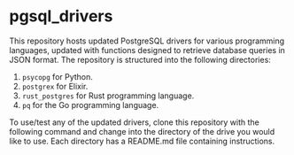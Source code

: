 pgsql_drivers
===================================================
This repository hosts updated PostgreSQL drivers for various programming languages, updated with functions designed to retrieve database queries in JSON format. The repository is structured into the following directories: 

1. ``psycopg`` for Python.
2. ``postgrex`` for Elixir.
3. ``rust_postgres`` for Rust programming language.
4. ``pq`` for the Go programming language.

To use/test any of the updated drivers, clone this repository with the following command and change into the directory of the drive you would like to use. Each directory has a README.md file containing instructions.
